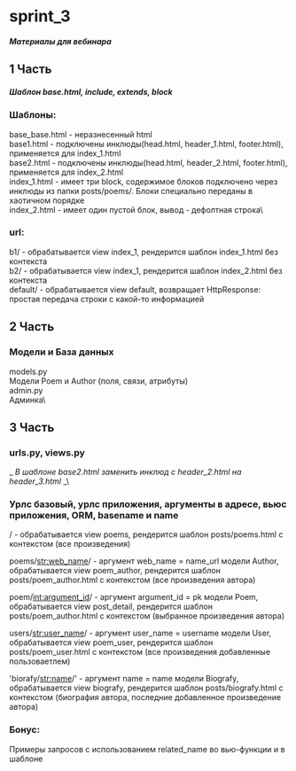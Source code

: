 # sprint_3
##### Материалы для вебинара

## 1 Часть
##### Шаблон base.html, include, extends, block

### Шаблоны:
base_base.html - неразнесенный html\
base1.html - подключены инклюды(head.html, header_1.html, footer.html), применяется для index_1.html\
base2.html - подключены инклюды(head.html, header_2.html, footer.html), применяется для index_2.html\
index_1.html - имеет три block, содержимое блоков подключено через инклюды из
папки posts/poems/. Блоки специально переданы в хаотичном порядке\
index_2.html - имеет один пустой блок, вывод - дефолтная строка\

### url:
b1/ - обрабатывается view index_1, рендерится шаблон index_1.html без контекста\
b2/ - обрабатывается view index_1, рендерится шаблон index_2.html без контекста\
default/ - обрабатывается view default, возвращает HttpResponse:\
простая передача строки с какой-то информацией

## 2 Часть 
### Модели и База данных
models.py\
Модели Poem и Author (поля, связи, атрибуты)\
admin.py\
Админка\

## 3 Часть
### urls.py, views.py
_ _В шаблоне base2.html заменить инклюд с header_2.html на header_3.html_ _\
### Урлс базовый, урлс приложения, аргументы в адресе, вьюс приложения, ORM, basename и name

/ - обрабатывается view poems, рендерится шаблон posts/poems.html c контекстом (все произведения)

poems/<str:web_name>/ - аргумент web_name = name_url модели Author, обрабатывается view poem_author,
рендерится шаблон posts/poem_author.html c контекстом (все произведения автора)

poem/<int:argument_id>/ - аргумент argument_id = pk модели Poem, обрабатывается view post_detail,
рендерится шаблон posts/poem_author.html c контекстом (выбранное произведения автора)

users/<str:user_name>/ - аргумент user_name = username модели User, обрабатывается view poem_user,
рендерится шаблон posts/poem_user.html c контекстом (все произведения добавленные пользоваетлем)

'biorafy/<str:name>/' - аргумент name = name модели Biografy, обрабатывается view biografy,
рендерится шаблон posts/biografy.html c контекстом (биография автора, последние добавленное произведение автора)

### Бонус:
Примеры запросов с использованием related_name во вью-функции и в шаблоне
